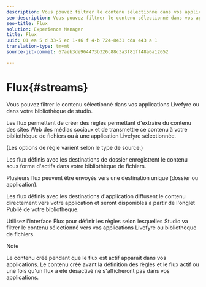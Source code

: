 ```yaml
---
description: Vous pouvez filtrer le contenu sélectionné dans vos applications Livefyre ou dans votre bibliothèque de studio.
seo-description: Vous pouvez filtrer le contenu sélectionné dans vos applications Livefyre ou dans votre bibliothèque de studio.
seo-title: Flux
solution: Experience Manager
title: Flux
uuid: 01 ea 5 d 33-5 ec 1-46 f 4-b 724-8431 cda 443 a 1
translation-type: tm+mt
source-git-commit: 67aeb3de964473b326c88c3a3f81ff48a6a12652

---
```



# Flux{#streams}

Vous pouvez filtrer le contenu sélectionné dans vos applications Livefyre ou dans votre bibliothèque de studio.

Les flux permettent de créer des règles permettant d&#39;extraire du contenu des sites Web des médias sociaux et de transmettre ce contenu à votre bibliothèque de fichiers ou à une application Livefyre sélectionnée.

(Les options de règle varient selon le type de source.)

Les flux définis avec les destinations de dossier enregistrent le contenu sous forme d&#39;actifs dans votre bibliothèque de fichiers.

Plusieurs flux peuvent être envoyés vers une destination unique (dossier ou application).

Les flux définis avec les destinations d&#39;application diffusent le contenu directement vers votre application et seront disponibles à partir de l&#39;onglet Publié de votre bibliothèque.

Utilisez l&#39;interface Flux pour définir les règles selon lesquelles Studio va filtrer le contenu sélectionné vers vos applications Livefyre ou bibliothèque de fichiers.

>[!NOTE]
>
>Le contenu créé pendant que le flux est actif apparaît dans vos applications. Le contenu créé avant la définition des règles et le flux actif ou une fois qu&#39;un flux a été désactivé ne s&#39;afficheront pas dans vos applications.

